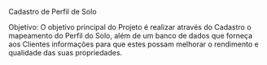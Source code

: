 Cadastro de Perfil de Solo

Objetivo:
O objetivo principal do Projeto é realizar através do Cadastro o mapeamento do Perfil do Solo, além de um banco de dados que forneça aos Clientes informações para que
estes possam melhorar o rendimento e qualidade das suas propriedades.
